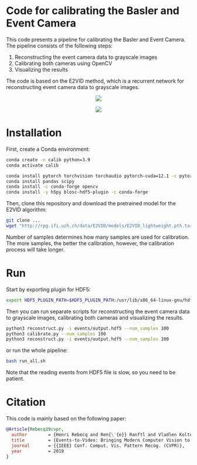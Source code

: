 # Code for calibrating the Basler and Event Camera

This code presents a pipeline for calibrating the Basler and Event Camera. The pipeline consists of the following steps:

1. Reconstructing the event camera data to grayscale images
2. Calibrating both cameras using OpenCV
3. Visualizing the results

The code is based on the E2VID method, which is a recurrent network for reconstructing event camera data to grayscale images. 

<p align="center">
  <img src="assets/calibrated.gif">
</p>

<p align="center">
  <img src="assets/ev+gray.gif">
</p>


# Installation

First, create a Conda environment:
    
```bash
conda create -n calib python=3.9
conda activate calib

conda install pytorch torchvision torchaudio pytorch-cuda=12.1 -c pytorch -c nvidia
conda install pandas scipy
conda install -c conda-forge opencv
conda install -y h5py blosc-hdf5-plugin -c conda-forge

```

Then, clone this repository and download the pretrained model for the E2VID algorithm:

```bash
git clone ...
wget "http://rpg.ifi.uzh.ch/data/E2VID/models/E2VID_lightweight.pth.tar" -O pretrained/E2VID_lightweight.pth.tar
```
Number of samples determines how many samples are used for calibration. The more samples, the better the calibration, however, the calibration process will take longer.

# Run

Start by exporting plugin for HDF5:

```bash
export HDF5_PLUGIN_PATH=$HDF5_PLUGIN_PATH:/usr/lib/x86_64-linux-gnu/hdf5/plugins 

```

Then you can run separate scripts for reconstructing the event camera data to grayscale images, calibrating both cameras and visualizing the results.

```bash
python3 reconstruct.py -i events/output.hdf5 --num_samples 100
python3 calibrate.py --num_samples 100
python3 reconstruct.py -i events/output.hdf5 --num_samples 100
```

or run the whole pipeline:

```bash
bash run_all.sh
```

Note that the reading events from HDF5 file is slow, so you need to be patient.

# Citation
This code is mainly based on the following paper:

```bibtex
@Article{Rebecq19cvpr,
  author        = {Henri Rebecq and Ren{\'{e}} Ranftl and Vladlen Koltun and Davide Scaramuzza},
  title         = {Events-to-Video: Bringing Modern Computer Vision to Event Cameras},
  journal       = {{IEEE} Conf. Comput. Vis. Pattern Recog. (CVPR)},
  year          = 2019
}
```
